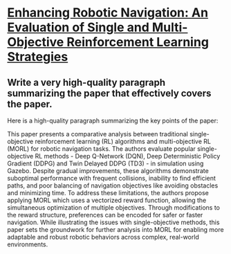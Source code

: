 # [Enhancing Robotic Navigation: An Evaluation of Single and   Multi-Objective Reinforcement Learning Strategies](https://arxiv.org/abs/2312.07953)

## Write a very high-quality paragraph summarizing the paper that effectively covers the paper.

 Here is a high-quality paragraph summarizing the key points of the paper:

This paper presents a comparative analysis between traditional single-objective reinforcement learning (RL) algorithms and multi-objective RL (MORL) for robotic navigation tasks. The authors evaluate popular single-objective RL methods - Deep Q-Network (DQN), Deep Deterministic Policy Gradient (DDPG) and Twin Delayed DDPG (TD3) - in simulation using Gazebo. Despite gradual improvements, these algorithms demonstrate suboptimal performance with frequent collisions, inability to find efficient paths, and poor balancing of navigation objectives like avoiding obstacles and minimizing time. To address these limitations, the authors propose applying MORL which uses a vectorized reward function, allowing the simultaneous optimization of multiple objectives. Through modifications to the reward structure, preferences can be encoded for safer or faster navigation. While illustrating the issues with single-objective methods, this paper sets the groundwork for further analysis into MORL for enabling more adaptable and robust robotic behaviors across complex, real-world environments.
